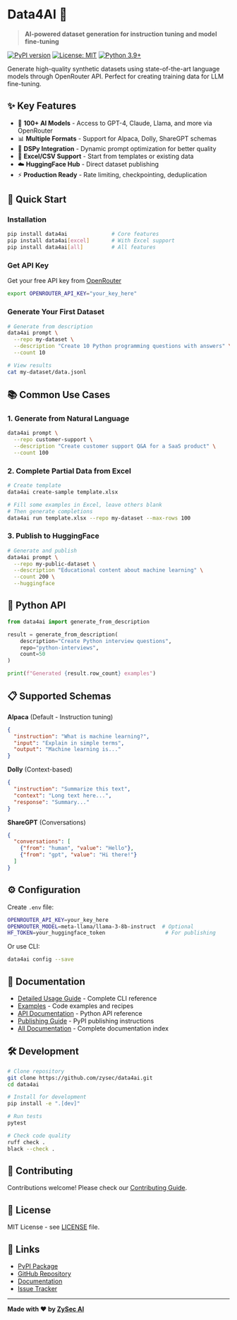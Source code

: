 # Data4AI 🚀

> **AI-powered dataset generation for instruction tuning and model fine-tuning**

[![PyPI version](https://badge.fury.io/py/data4ai.svg)](https://pypi.org/project/data4ai/)
[![License: MIT](https://img.shields.io/badge/License-MIT-yellow.svg)](https://opensource.org/licenses/MIT)
[![Python 3.9+](https://img.shields.io/badge/python-3.9+-blue.svg)](https://www.python.org/downloads/)

Generate high-quality synthetic datasets using state-of-the-art language models through OpenRouter API. Perfect for creating training data for LLM fine-tuning.

## ✨ Key Features

- 🤖 **100+ AI Models** - Access to GPT-4, Claude, Llama, and more via OpenRouter
- 📊 **Multiple Formats** - Support for Alpaca, Dolly, ShareGPT schemas
- 🔮 **DSPy Integration** - Dynamic prompt optimization for better quality
- 💾 **Excel/CSV Support** - Start from templates or existing data
- ☁️ **HuggingFace Hub** - Direct dataset publishing
- ⚡ **Production Ready** - Rate limiting, checkpointing, deduplication

## 🚀 Quick Start

### Installation

```bash
pip install data4ai              # Core features
pip install data4ai[excel]       # With Excel support
pip install data4ai[all]         # All features
```

### Get API Key

Get your free API key from [OpenRouter](https://openrouter.ai/)

```bash
export OPENROUTER_API_KEY="your_key_here"
```

### Generate Your First Dataset

```bash
# Generate from description
data4ai prompt \
  --repo my-dataset \
  --description "Create 10 Python programming questions with answers" \
  --count 10

# View results
cat my-dataset/data.jsonl
```

## 📚 Common Use Cases

### 1. Generate from Natural Language

```bash
data4ai prompt \
  --repo customer-support \
  --description "Create customer support Q&A for a SaaS product" \
  --count 100
```

### 2. Complete Partial Data from Excel

```bash
# Create template
data4ai create-sample template.xlsx

# Fill some examples in Excel, leave others blank
# Then generate completions
data4ai run template.xlsx --repo my-dataset --max-rows 100
```

### 3. Publish to HuggingFace

```bash
# Generate and publish
data4ai prompt \
  --repo my-public-dataset \
  --description "Educational content about machine learning" \
  --count 200 \
  --huggingface
```

## 🐍 Python API

```python
from data4ai import generate_from_description

result = generate_from_description(
    description="Create Python interview questions",
    repo="python-interviews",
    count=50
)

print(f"Generated {result.row_count} examples")
```

## 📋 Supported Schemas

**Alpaca** (Default - Instruction tuning)
```json
{
  "instruction": "What is machine learning?",
  "input": "Explain in simple terms",
  "output": "Machine learning is..."
}
```

**Dolly** (Context-based)
```json
{
  "instruction": "Summarize this text",
  "context": "Long text here...",
  "response": "Summary..."
}
```

**ShareGPT** (Conversations)
```json
{
  "conversations": [
    {"from": "human", "value": "Hello"},
    {"from": "gpt", "value": "Hi there!"}
  ]
}
```

## ⚙️ Configuration

Create `.env` file:
```bash
OPENROUTER_API_KEY=your_key_here
OPENROUTER_MODEL=meta-llama/llama-3-8b-instruct  # Optional
HF_TOKEN=your_huggingface_token                   # For publishing
```

Or use CLI:
```bash
data4ai config --save
```

## 📖 Documentation

- [Detailed Usage Guide](docs/DETAILED_USAGE.md) - Complete CLI reference
- [Examples](docs/EXAMPLES.md) - Code examples and recipes
- [API Documentation](docs/API.md) - Python API reference
- [Publishing Guide](docs/PUBLISHING.md) - PyPI publishing instructions
- [All Documentation](docs/README.md) - Complete documentation index

## 🛠️ Development

```bash
# Clone repository
git clone https://github.com/zysec/data4ai.git
cd data4ai

# Install for development
pip install -e ".[dev]"

# Run tests
pytest

# Check code quality
ruff check .
black --check .
```

## 🤝 Contributing

Contributions welcome! Please check our [Contributing Guide](CONTRIBUTING.md).

## 📄 License

MIT License - see [LICENSE](LICENSE) file.

## 🔗 Links

- [PyPI Package](https://pypi.org/project/data4ai/)
- [GitHub Repository](https://github.com/zysec/data4ai)
- [Documentation](https://github.com/zysec/data4ai/tree/main/docs)
- [Issue Tracker](https://github.com/zysec/data4ai/issues)

---

**Made with ❤️ by [ZySec AI](https://zysec.ai)**